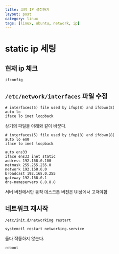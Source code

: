```yaml
---
title: 고정 IP 설정하기
layout: post
category: linux
tags: [linux, ubuntu, network, ip]
---
```


# static ip 세팅
## 현재 ip 체크
`ifconfig`
## `/etc/network/interfaces` 파일 수정
```
# interfaces(5) file used by ifup(8) and ifdown(8)
auto lo
iface lo inet loopback
```
상기의 파일을 아래와 같이 바꾼다.
```
# interfaces(5) file used by ifup(8) and ifdown(8)
auto lo em0
iface lo inet loopback

auto ens33
iface ens33 inet static
address 192.168.0.100
netmask 255.255.255.0
network 192.168.0.0
broadcast 192.168.0.255
gateway 192.168.0.1
dns-nameservers 8.8.8.8
```
서버 버전에서만 동작 데스크톱 버전은 UI상에서 고쳐야함

## 네트워크 재시작
`/etc/init.d/networking restart`

`systemctl restart networking.service`

둘다 작동하지 않는다.

`reboot`
